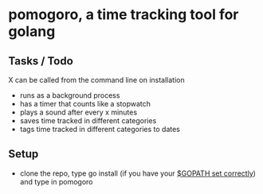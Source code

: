 # pomogoro, a time tracking tool for golang

## Tasks / Todo
X can be called from the command line on installation
- runs as a background process
- has a timer that counts like a stopwatch
- plays a sound after every x minutes
- saves time tracked in different categories
- tags time tracked in different categories to dates

## Setup
- clone the repo, type go install (if you have your [$GOPATH set correctly](https://golang.org/doc/install)) and type in pomogoro
